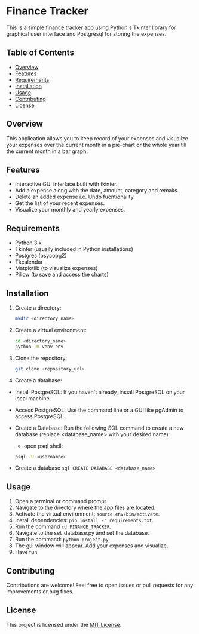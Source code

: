 # Finance Tracker
This is a simple finance tracker app using Python's Tkinter library for graphical user interface and Postgresql for storing the expenses.

## Table of Contents
- [Overview](#overview)
- [Features](#features)
- [Requirements](#requirements)
- [Installation](#installation)
- [Usage](#usage)
- [Contributing](#contributing)
- [License](#license)


## Overview
This application allows you to keep record of your expenses and visualize your expenses over the current month in a pie-chart or the whole year till the current month in a bar graph.

## Features
- Interactive GUI interface built with tkinter.
- Add a expense along with the date, amount, category and remaks.
- Delete an added expense i.e. Undo fucntionality. 
- Get the list of your recent expenses.
- Visualize your monthly and yearly expenses.

## Requirements
- Python 3.x
- Tkinter (usually included in Python installations)
- Postgres (psycopg2)
- Tkcalendar
- Matplotlib (to visualize expenses)
- Pillow (to save and access the charts)

## Installation
1. Create a directory:
   ```bash
   mkdir <directory_name>
   ```

2. Create a virtual environment:
   ```bash
   cd <directory_name>
   python -m venv env
   ```

3. Clone the repository:
   ```bash
   git clone <repository_url>
   ```

4. Create a database:
  - Install PostgreSQL: If you haven't already, install PostgreSQL on your local machine.

  - Access PostgreSQL: Use the command line or a GUI like pgAdmin to access PostgreSQL.

  - Create a Database: Run the following SQL command to create a new database (replace <database_name> with your desired name):
    - open psql shell:
    ```bash
    psql -U <usernamne>
    ```
   - Create a database
    ```sql
   CREATE DATABASE <database_name>```

    


## Usage
1. Open a terminal or command prompt.
2. Navigate to the directory where the app files are located.
3. Activate the virtual environment: `source env/bin/activate`.
4. Install dependencies: `pip install -r requirements.txt`.
5. Run the command `cd FINANCE_TRACKER`.
6. Navigate to the set_database.py and set the database.
7. Run the command: `python project.py`.
8. The gui window will appear. Add your expenses and visualize.
9. Have fun

## Contributing
Contributions are welcome! Feel free to open issues or pull requests for any improvements or bug fixes.

## License
This project is licensed under the [MIT License](LICENSE).
